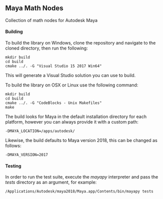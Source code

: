 ## Maya Math Nodes
Collection of math nodes for Autodesk Maya

#### Building
To build the library on Windows, clone the repository and navigate to the cloned directory,
then run the following:

```
mkdir build
cd build
cmake ../. -G "Visual Studio 15 2017 Win64"
```

This will generate a Visual Studio solution you can use to build.

To build the library on OSX or Linux use the following command:

```
mkdir build
cd build
cmake ../. -G "CodeBlocks - Unix Makefiles"
make
```

The build looks for Maya in the default installation directory for each platform, however you can always provide it with a custom path:

```
-DMAYA_LOCATION=/apps/autodesk/
```

Likewise, the build defaults to Maya version 2018, this can be changed as follows:

```
-DMAYA_VERSION=2017
```

#### Testing
In order to run the test suite, execute the *mayapy* interpreter and pass the *tests* directory as an argument, for example:

```
/Applications/Autodesk/maya2018/Maya.app/Contents/bin/mayapy tests
```
